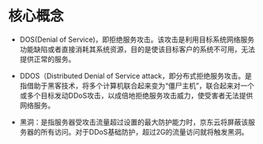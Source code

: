 # 核心概念
- DOS(Denial of Service)，即拒绝服务攻击。该攻击是利用目标系统网络服务功能缺陷或者直接消耗其系统资源，目的是使该目标客户的系统不可用，无法提供正常的服务。
- DDOS（Distributed Denial of Service attack，即分布式拒绝服务攻击。是指借助于黑客技术，将多个计算机联合起来变为“僵尸主机”，联合起来对一个或多个目标发动DDoS攻击，以成倍地拒绝服务攻击威力，使受害者无法提供网络服务。

- 黑洞：是指服务器受攻击流量超过设置的最大防护能力时，京东云将屏蔽该服务器的所有访问。对于DDoS基础防护，超过2G的流量访问就将触发黑洞。
